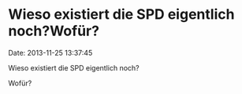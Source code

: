 Wieso existiert die SPD eigentlich noch?Wofür?
==============================================

Date: 2013-11-25 13:37:45

Wieso existiert die SPD eigentlich noch?

Wofür?
